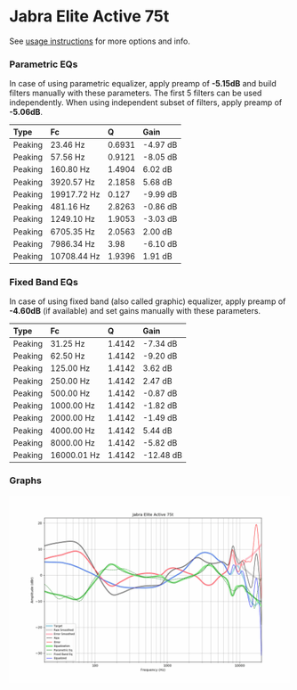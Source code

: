 # Jabra Elite Active 75t
See [usage instructions](https://github.com/jaakkopasanen/AutoEq#usage) for more options and info.

### Parametric EQs
In case of using parametric equalizer, apply preamp of **-5.15dB** and build filters manually
with these parameters. The first 5 filters can be used independently.
When using independent subset of filters, apply preamp of **-5.06dB**.

| Type    | Fc          |      Q | Gain     |
|:--------|:------------|:-------|:---------|
| Peaking | 23.46 Hz    | 0.6931 | -4.97 dB |
| Peaking | 57.56 Hz    | 0.9121 | -8.05 dB |
| Peaking | 160.80 Hz   | 1.4904 | 6.02 dB  |
| Peaking | 3920.57 Hz  | 2.1858 | 5.68 dB  |
| Peaking | 19917.72 Hz | 0.127  | -9.99 dB |
| Peaking | 481.16 Hz   | 2.8263 | -0.86 dB |
| Peaking | 1249.10 Hz  | 1.9053 | -3.03 dB |
| Peaking | 6705.35 Hz  | 2.0563 | 2.00 dB  |
| Peaking | 7986.34 Hz  | 3.98   | -6.10 dB |
| Peaking | 10708.44 Hz | 1.9396 | 1.91 dB  |

### Fixed Band EQs
In case of using fixed band (also called graphic) equalizer, apply preamp of **-4.60dB**
(if available) and set gains manually with these parameters.

| Type    | Fc          |      Q | Gain      |
|:--------|:------------|:-------|:----------|
| Peaking | 31.25 Hz    | 1.4142 | -7.34 dB  |
| Peaking | 62.50 Hz    | 1.4142 | -9.20 dB  |
| Peaking | 125.00 Hz   | 1.4142 | 3.62 dB   |
| Peaking | 250.00 Hz   | 1.4142 | 2.47 dB   |
| Peaking | 500.00 Hz   | 1.4142 | -0.87 dB  |
| Peaking | 1000.00 Hz  | 1.4142 | -1.82 dB  |
| Peaking | 2000.00 Hz  | 1.4142 | -1.49 dB  |
| Peaking | 4000.00 Hz  | 1.4142 | 5.44 dB   |
| Peaking | 8000.00 Hz  | 1.4142 | -5.82 dB  |
| Peaking | 16000.01 Hz | 1.4142 | -12.48 dB |

### Graphs
![](./Jabra%20Elite%20Active%2075t.png)